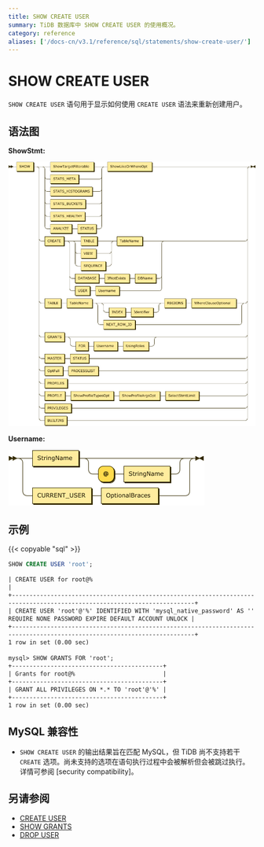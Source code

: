 ```yaml
---
title: SHOW CREATE USER
summary: TiDB 数据库中 SHOW CREATE USER 的使用概况。
category: reference
aliases: ['/docs-cn/v3.1/reference/sql/statements/show-create-user/']
---
```


# SHOW CREATE USER

`SHOW CREATE USER` 语句用于显示如何使用 `CREATE USER` 语法来重新创建用户。

## 语法图

**ShowStmt:**

![ShowStmt](/media/sqlgram/ShowStmt.png)

**Username:**

![Username](/media/sqlgram/Username.png)

## 示例

{{< copyable "sql" >}}

```sql
SHOW CREATE USER 'root';
```

```+--------------------------------------------------------------------------------------------------------------------------+
| CREATE USER for root@%                                                                                                   |
+--------------------------------------------------------------------------------------------------------------------------+
| CREATE USER 'root'@'%' IDENTIFIED WITH 'mysql_native_password' AS '' REQUIRE NONE PASSWORD EXPIRE DEFAULT ACCOUNT UNLOCK |
+--------------------------------------------------------------------------------------------------------------------------+
1 row in set (0.00 sec)

mysql> SHOW GRANTS FOR 'root';
+-------------------------------------------+
| Grants for root@%                         |
+-------------------------------------------+
| GRANT ALL PRIVILEGES ON *.* TO 'root'@'%' |
+-------------------------------------------+
1 row in set (0.00 sec)
```

## MySQL 兼容性

* `SHOW CREATE USER` 的输出结果旨在匹配 MySQL，但 TiDB 尚不支持若干 `CREATE` 选项。尚未支持的选项在语句执行过程中会被解析但会被跳过执行。详情可参阅 [security compatibility]。

## 另请参阅

* [CREATE USER](/sql-statements/sql-statement-create-user.md)
* [SHOW GRANTS](/sql-statements/sql-statement-show-grants.md)
* [DROP USER](/sql-statements/sql-statement-drop-user.md)
